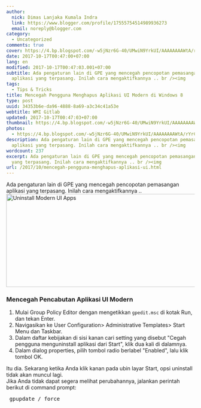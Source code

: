 ```yaml
---
author:
  nick: Dimas Lanjaka Kumala Indra
  link: https://www.blogger.com/profile/17555754514989936273
  email: noreply@blogger.com
category:
  - Uncategorized
comments: true
cover: https://4.bp.blogspot.com/-w5jNzr6G-40/UMwiN9YrkUI/AAAAAAAAWtA/rYrCZ839NCU/s1600/Uninstall-Modern-UI-Apps.png
date: 2017-10-17T00:47:00+07:00
lang: en
modified: 2017-10-17T00:47:03.001+07:00
subtitle: Ada pengaturan lain di GPE yang mencegah pencopotan pemasangan
  aplikasi yang terpasang. Inilah cara mengaktifkannya .. br /><img
tags:
  - Tips & Tricks
title: Mencegah Pengguna Menghapus Aplikasi UI Modern di Windows 8
type: post
uuid: 34353b6e-da96-4888-8a69-a3c34c41a53e
webtitle: WMI Gitlab
updated: 2017-10-17T00:47:03+07:00
thumbnail: https://4.bp.blogspot.com/-w5jNzr6G-40/UMwiN9YrkUI/AAAAAAAAWtA/rYrCZ839NCU/s1600/Uninstall-Modern-UI-Apps.png
photos:
  - https://4.bp.blogspot.com/-w5jNzr6G-40/UMwiN9YrkUI/AAAAAAAAWtA/rYrCZ839NCU/s1600/Uninstall-Modern-UI-Apps.png
description: Ada pengaturan lain di GPE yang mencegah pencopotan pemasangan
  aplikasi yang terpasang. Inilah cara mengaktifkannya .. br /><img
wordcount: 237
excerpt: Ada pengaturan lain di GPE yang mencegah pencopotan pemasangan aplikasi
  yang terpasang. Inilah cara mengaktifkannya .. br /><img
url: /2017/10/mencegah-pengguna-menghapus-aplikasi-ui.html
---
```


Ada pengaturan lain di GPE yang mencegah pencopotan pemasangan aplikasi     yang terpasang. Inilah cara mengaktifkannya .. <br><img alt="Uninstall Modern UI Apps" height="249" src="https://4.bp.blogspot.com/-w5jNzr6G-40/UMwiN9YrkUI/AAAAAAAAWtA/rYrCZ839NCU/s1600/Uninstall-Modern-UI-Apps.png" title="Copot pemasangan UI Modern Apps" width="700"><br><h3>    Mencegah Pencabutan Aplikasi UI Modern </h3><ol><li>        Mulai Group Policy Editor dengan mengetikkan <code>gpedit.msc</code> di         kotak Run, dan tekan Enter.     </li><li>        Navigasikan ke User Configuration&gt; Administrative Templates&gt;         Start Menu dan Taskbar.     </li><li>        Dalam daftar kebijakan di sisi kanan cari setting yang disebut "Cegah         pengguna menguninstall aplikasi dari Start", klik dua kali di dalamnya.     </li><li>        Dalam dialog properties, pilih tombol radio berlabel "Enabled", lalu         klik tombol OK.     </li></ol>Itu dia. Sekarang ketika Anda klik kanan pada ubin layar Start, opsi     uninstall tidak akan muncul lagi. <br><center>    <ins id="aswift_0_expand"><ins id="aswift_0_anchor"></ins></ins></center>Jika Anda tidak dapat segera melihat perubahannya, jalankan perintah     berikut di command prompt: <br><pre>  gpupdate / force </pre>